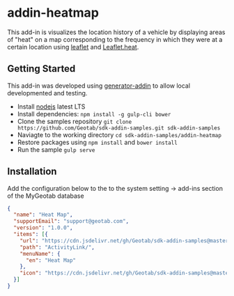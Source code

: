 # addin-heatmap
This add-in is visualizes the location history of a vehicle by displaying areas of "heat" on a map corresponding to the frequency in which they were at a certain location using [leaflet](http://leafletjs.com/) and [Leaflet.heat](https://github.com/Leaflet/Leaflet.heat).

## Getting Started

This add-in was developed using [generator-addin](https://github.com/Geotab/generator-addin) to allow local developmented and testing.

* Install [nodejs](https://nodejs.org/en/) latest LTS
* Install dependencies: `npm install -g gulp-cli bower`
* Clone the samples repository `git clone https://github.com/Geotab/sdk-addin-samples.git sdk-addin-samples`
* Naviagte to the working directory `cd sdk-addin-samples/addin-heatmap`
* Restore packages using `npm install` and `bower install`
* Run the sample `gulp serve`

## Installation
Add the configuration below to the to the system setting -> add-ins section of the MyGeotab database

```json
{
  "name": "Heat Map",
  "supportEmail": "support@geotab.com",
  "version": "1.0.0",
  "items": [{
    "url": "https://cdn.jsdelivr.net/gh/Geotab/sdk-addin-samples@master/addin-heatmap/dist/heatmap.html",
    "path": "ActivityLink/",
    "menuName": {
      "en": "Heat Map"
    },
    "icon": "https://cdn.jsdelivr.net/gh/Geotab/sdk-addin-samples@master/addin-heatmap/dist/images/icon.svg"
  }]
}
```
